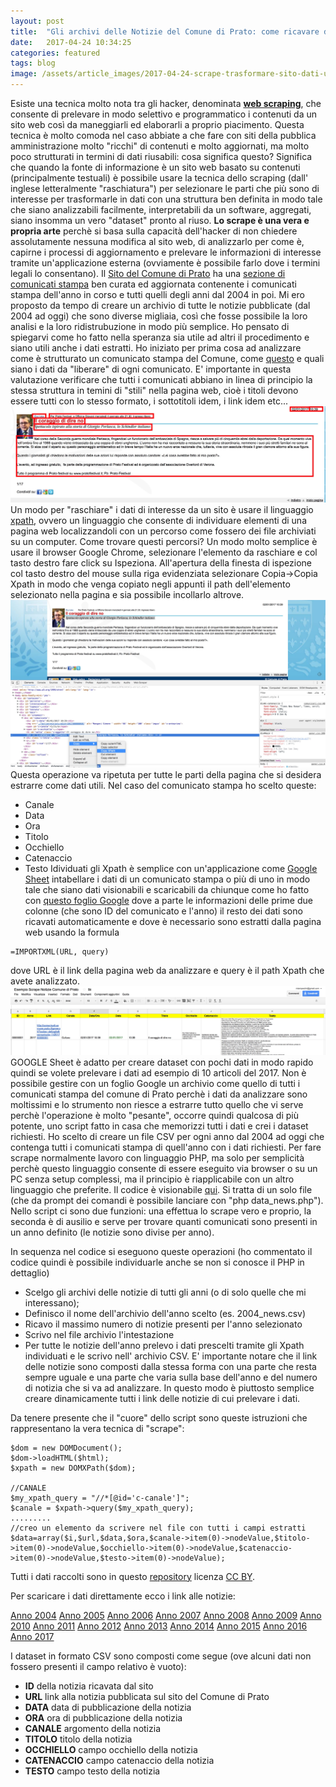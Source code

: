 ```yaml
---
layout: post
title:  "Gli archivi delle Notizie del Comune di Prato: come ricavare dati aperti da un sito web"
date:   2017-04-24 10:34:25
categories: featured
tags: blog
image: /assets/article_images/2017-04-24-scrape-trasformare-sito-dati-utili/1.jpg
---
```


Esiste una tecnica molto nota tra gli hacker, denominata [**web scraping**](https://it.wikipedia.org/wiki/Web_scraping), che consente di prelevare in modo selettivo e programmatico i contenuti da un sito web così da maneggiarli ed elaborarli a proprio piacimento.
Questa tecnica è molto comoda nel caso abbiate a che fare con siti della pubblica amministrazione molto "ricchi" di contenuti e molto aggiornati, ma molto poco strutturati in termini di dati riusabili: cosa significa questo? Significa che quando la fonte di informazione è un sito web basato su contenuti (principalmente testuali) è possibile usare la tecnica dello scraping (dall' inglese letteralmente "raschiatura") per selezionare le parti che più sono di interesse per trasformarle in dati con una struttura ben definita in modo tale che siano analizzabili facilmente, interpretabili da un software, aggregati, siano insomma un vero "dataset" pronto al riuso.
**Lo scrape è una vera e propria arte** perchè si basa sulla capacità dell'hacker di non chiedere assolutamente nessuna modifica al sito web, di analizzarlo per come è, capirne i processi di aggiornamento e prelevare le informazioni di interesse tramite un'applicazione esterna (ovviamente è possibile farlo dove i termini legali lo consentano).
Il [Sito del Comune di Prato](http://www.comune.prato.it/) ha una [sezione di comunicati stampa](http://comunicati.comune.prato.it/generali/) ben curata ed aggiornata contenente i comunicati stampa dell'anno in corso e tutti quelli degli anni dal 2004 in poi. Mi ero proposto da tempo di creare un archivio di tutte le notizie pubblicate (dal 2004 ad oggi) che sono diverse migliaia, così che fosse possibile la loro analisi e la loro ridistrubuzione in modo più semplice.
Ho pensato di spiegarvi come ho fatto nella speranza sia utile ad altri il procedimento e siano utili anche i dati estratti.
Ho iniziato per prima cosa ad analizzare come è strutturato un comunicato stampa del Comune, come [questo](http://comunicati.comune.prato.it/generali/?action=dettaglio&comunicato=14201700000001) e quali siano i dati da "liberare" di ogni comunicato.
E' importante in questa valutazione verificare che tutti i comunicati abbiano in linea di principio la stessa struttura in temini di "stili" nella pagina web, cioè i titoli devono essere tutti con lo stesso formato, i sottotitoli idem, i link idem etc...
![un comunicato stampa e la selezione dei dati da aprire](/assets/article_images/2017-04-24-scrape-trasformare-sito-dati-utili/2.jpg)
Un modo per "raschiare" i dati di interesse da un sito è usare il linguaggio [xpath](https://it.wikipedia.org/wiki/XPath), ovvero un linguaggio che consente di individuare elementi di una pagina web localizzandoli con un percorso come fossero dei file archiviati su un computer. Come trovare questi percorsi? Un modo molto semplice è usare il browser Google Chrome, selezionare l'elemento da raschiare e col tasto destro fare click su Ispeziona. All'apertura della finesta di ispezione col tasto destro del mouse sulla riga evidenziata selezionare Copia->Copia Xpath in modo che venga copiato negli appunti il path dell'elemento selezionato nella pagina e sia possibile incollarlo altrove.
![come trovare Xpath con Chrome](/assets/article_images/2017-04-24-scrape-trasformare-sito-dati-utili/3.jpg)
Questa operazione va ripetuta per tutte le parti della pagina che si desidera estrarre come dati utili. Nel caso del comunicato stampa ho scelto queste:
- Canale
- Data
- Ora
- Titolo
- Occhiello
- Catenaccio
- Testo
Idividuati gli Xpath è semplice con un'applicazione come [Google Sheet](https://www.google.it/intl/it/sheets/about/) intabellare i dati di un comunicato stampa o più di uno in modo tale che siano dati visionabili e scaricabili da chiunque come ho fatto con [questo foglio Google](https://docs.google.com/spreadsheets/d/1uns2k_aD1MyCOtGHBZ1OG05bU9o62xZxT6cCiye2KOo/edit?usp=sharing) dove a parte le informazioni delle prime due colonne (che sono ID del comunicato e l'anno) il resto dei dati sono ricavati automaticamente e dove è necessario sono estratti dalla pagina web usando la formula
```
=IMPORTXML(URL, query)
```
dove URL è il link della pagina web da analizzare e query è il path Xpath che avete analizzato.
![Esempio di Scraping con Google Sheet](/assets/article_images/2017-04-24-scrape-trasformare-sito-dati-utili/4.jpg)
GOOGLE Sheet è adatto per creare dataset con pochi dati in modo rapido quindi se volete prelevare i dati ad esempio di 10 articoli del 2017. Non è possibile gestire con un foglio Google un archivio come quello di tutti i comunicati stampa del comune di Prato perchè i dati da analizzare sono moltissimi e lo strumento non riesce a estrarre tutto quello che vi serve perchè l'operazione è molto "pesante", occorre quindi qualcosa di più potente, uno script fatto in casa che memorizzi tutti i dati e crei i dataset richiesti. Ho scelto di creare un file CSV per ogni anno dal 2004 ad oggi che contenga tutti i comunicati stampa di quell'anno con i dati richiesti. Per fare scrape normalmente lavoro con linguaggio PHP, ma solo per semplicità perchè questo linguaggio consente di essere eseguito via browser o su un PC senza setup complessi, ma il principio è riapplicabile con un altro linguaggio che preferite.
Il codice è visionabile [qui](https://github.com/iltempe/prato_news). Si tratta di un solo file (che da prompt dei comandi è possibile lanciare con "php data_news.php"). Nello script ci sono due funzioni: una effettua lo scrape vero e proprio, la seconda è di ausilio e serve per trovare quanti comunicati sono presenti in un anno definito (le notizie sono divise per anno).

In sequenza nel codice si eseguono queste operazioni (ho commentato il codice quindi è possibile individuarle anche se non si conosce il PHP in dettaglio)
- Scelgo gli archivi delle notizie di tutti gli anni (o di solo quelle che mi interessano);
- Definisco il nome dell'archivio dell'anno scelto (es. 2004_news.csv)
- Ricavo il massimo numero di notizie presenti per l'anno selezionato
- Scrivo nel file archivio l'intestazione
- Per tutte le notizie dell'anno prelevo i dati prescelti tramite gli Xpath individuati e le scrivo nell' archivio CSV. E' importante notare che il link delle notizie sono composti dalla stessa forma con una parte che resta sempre uguale e una parte che varia sulla base dell'anno e del numero di notizia che si va ad analizzare. In questo modo è piuttosto semplice creare dinamicamente tutti i link delle notizie di cui prelevare i dati.

Da tenere presente che il "cuore" dello script sono queste istruzioni che rappresentano la vera tecnica di "scrape":
```
$dom = new DOMDocument();
$dom->loadHTML($html);
$xpath = new DOMXPath($dom);

//CANALE
$my_xpath_query = "//*[@id='c-canale']";
$canale = $xpath->query($my_xpath_query);
.........
//creo un elemento da scrivere nel file con tutti i campi estratti
$data=array($i,$url,$data,$ora,$canale->item(0)->nodeValue,$titolo->item(0)->nodeValue,$occhiello->item(0)->nodeValue,$catenaccio->item(0)->nodeValue,$testo->item(0)->nodeValue);
```

Tutti i dati raccolti sono in questo [repository](https://github.com/iltempe/Comune-di-Prato/tree/master/news) licenza [CC BY](https://creativecommons.org/licenses/by/4.0/deed.it).

Per scaricare i dati direttamente ecco i link alle notizie:

[Anno 2004](https://raw.githubusercontent.com/iltempe/Comune-di-Prato/master/news/2004_news.csv)
[Anno 2005](https://raw.githubusercontent.com/iltempe/Comune-di-Prato/master/news/2005_news.csv)
[Anno 2006](https://raw.githubusercontent.com/iltempe/Comune-di-Prato/master/news/2006_news.csv)
[Anno 2007](https://raw.githubusercontent.com/iltempe/Comune-di-Prato/master/news/2007_news.csv)
[Anno 2008](https://raw.githubusercontent.com/iltempe/Comune-di-Prato/master/news/2008_news.csv)
[Anno 2009](https://raw.githubusercontent.com/iltempe/Comune-di-Prato/master/news/2009_news.csv)
[Anno 2010](https://raw.githubusercontent.com/iltempe/Comune-di-Prato/master/news/2010_news.csv)
[Anno 2011](https://raw.githubusercontent.com/iltempe/Comune-di-Prato/master/news/2011_news.csv)
[Anno 2012](https://raw.githubusercontent.com/iltempe/Comune-di-Prato/master/news/2012_news.csv)
[Anno 2013](https://raw.githubusercontent.com/iltempe/Comune-di-Prato/master/news/2013_news.csv)
[Anno 2014](https://raw.githubusercontent.com/iltempe/Comune-di-Prato/master/news/2014_news.csv)
[Anno 2015](https://raw.githubusercontent.com/iltempe/Comune-di-Prato/master/news/2015_news.csv)
[Anno 2016](https://raw.githubusercontent.com/iltempe/Comune-di-Prato/master/news/2016_news.csv)
[Anno 2017](https://raw.githubusercontent.com/iltempe/Comune-di-Prato/master/news/2017_news.csv)

I dataset in formato CSV sono composti come segue (ove alcuni dati non fossero presenti il campo relativo è vuoto):
- **ID** della notizia ricavata dal sito
- **URL** link alla notizia pubblicata sul sito del Comune di Prato
- **DATA** data di pubblicazione della notizia
- **ORA** ora di pubblicazione della notizia
- **CANALE** argomento della notizia
- **TITOLO** titolo della notizia
- **OCCHIELLO** campo occhiello della notizia
- **CATENACCIO** campo catenaccio della notizia
- **TESTO** campo testo della notizia
